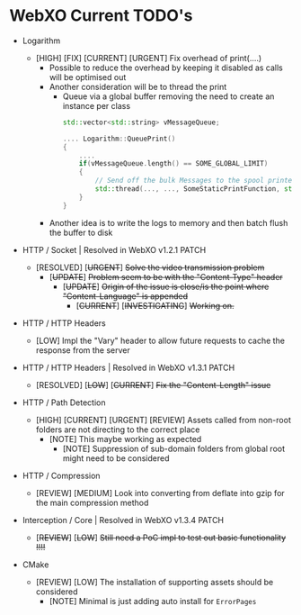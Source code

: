# WebXO Current TODO's

+ Logarithm
    + [HIGH] [FIX] [CURRENT] [URGENT] Fix overhead of print(....)
        + Possible to reduce the overhead by keeping it disabled as calls will be optimised out
        + Another consideration will be to thread the print
            + Queue via a global buffer removing the need to create an instance per class
                > 
                ```cpp
                std::vector<std::string> vMessageQueue;

                .... Logarithm::QueuePrint()
                {
                    ....
                    if(vMessageQueue.length() == SOME_GLOBAL_LIMIT)
                    {
                        // Send off the bulk Messages to the spool printer
                        std::thread(..., ..., SomeStaticPrintFunction, std::ref(vMessageQueue));
                    }
                }
                ```
        + Another idea is to write the logs to memory and then batch flush the buffer to disk
                
+ HTTP / Socket | Resolved in WebXO v1.2.1 PATCH
    + [RESOLVED] [~~URGENT~~] ~~Solve the video transmission problem~~
        + [~~UPDATE~~] ~~Problem seem to be with the "Content-Type" header~~
            + [~~UPDATE~~] ~~Origin of the issue is close/is the point where "Content-Language" is appended~~
                + [~~CURRENT~~] [~~INVESTIGATING~~] ~~Working on.~~

+ HTTP / HTTP Headers    
    + [LOW] Impl the "Vary" header to allow future requests to cache the response from the server

+ HTTP / HTTP Headers | Resolved in WebXO v1.3.1 PATCH    
    + [RESOLVED] [~~LOW~~] [~~CURRENT~~] ~~Fix the "Content-Length" issue~~

+ HTTP / Path Detection
    + [HIGH] [CURRENT] [URGENT] [REVIEW] Assets called from non-root folders are not directing to the correct place
        + [NOTE] This maybe working as expected
            + [NOTE] Suppression of sub-domain folders from global root might need to be considered

+ HTTP / Compression
    + [REVIEW] [MEDIUM] Look into converting from deflate into gzip for the main compression method

+ Interception / Core | Resolved in WebXO v1.3.4 PATCH
    + [~~REVIEW~~] [~~LOW~~] ~~Still need a PoC impl to test out basic functionality !!!!~~

+ CMake
    + [REVIEW] [LOW] The installation of supporting assets should be considered
        + [NOTE] Minimal is just adding auto install for ``ErrorPages``